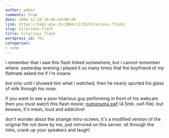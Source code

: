 ```yaml
---
author: admin
comments: true
date: 2004-12-28 19:06:44+00:00
link: https://habi.gna.ch/2004/12/28/hilarious-flash/
slug: hilarious-flash
title: hilarious flash
wordpress_id: 701
categories:
- none
---
```



i remember that i saw this flash linked somewhere, but i cannot remember where. yesterday evening i played it so many times that the boyfriend of my flatmate asked me if i'm insane. 
  
but only until i showed him what i watched, then he nearly spurted his glass of milk through his nose.
  
if you want to see a poor hilarious guy performing in front of his webcam then you must watch this flash movie: [numanuma.swf](https://habi.gna.ch.nyud.net:8090/blog/images/numanuma.swf) (4.5mb .swf-file). but beware, it's mean, loud and addictive!



don't wonder about the strange intro-screen, it's a modified version of the original file not done by me, just mirrored on this server. sit through the intro, crank up your speakers and laugh!

